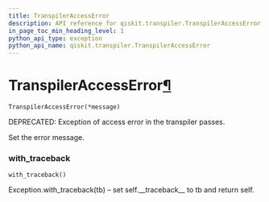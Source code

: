 ```yaml
---
title: TranspilerAccessError
description: API reference for qiskit.transpiler.TranspilerAccessError
in_page_toc_min_heading_level: 1
python_api_type: exception
python_api_name: qiskit.transpiler.TranspilerAccessError
---
```


# TranspilerAccessError[¶](#transpileraccesserror "Permalink to this headline")

<span id="qiskit.transpiler.TranspilerAccessError" />

`TranspilerAccessError(*message)`

DEPRECATED: Exception of access error in the transpiler passes.

Set the error message.

### with\_traceback

<span id="qiskit.transpiler.TranspilerAccessError.with_traceback" />

`with_traceback()`

Exception.with\_traceback(tb) – set self.\_\_traceback\_\_ to tb and return self.

